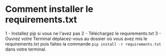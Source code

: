 # Comment installer le requirements.txt

1 - Installez pip si vous ne l'avez pas
2 - Téléchargez le requirements.txt
3 - Ouvrez votre Terminal déplacez-vous au dossier où vous avez mis le requirements.txt puis faites la commande `pip install -r requirements.txt` dans votre terminal. 


